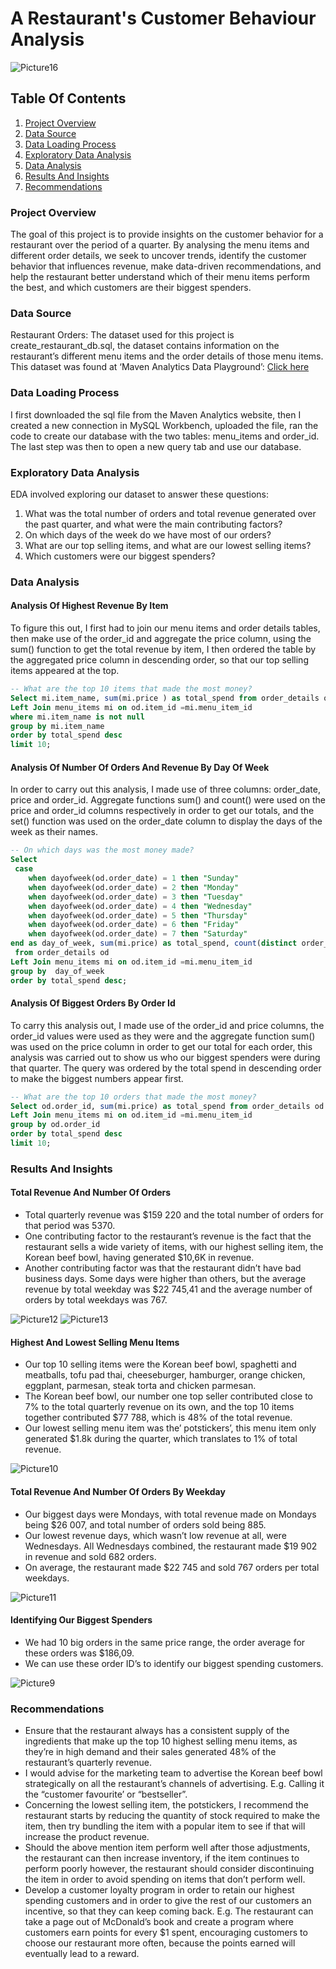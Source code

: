 # A Restaurant's Customer Behaviour Analysis

![Picture16](https://github.com/user-attachments/assets/16002cc4-65a7-46aa-93bd-e4c0be86f1ad)

## Table Of Contents
1. [Project Overview](#project-overview)
2. [Data Source](#data-source)
3. [Data Loading Process](#data-loading-process)
4. [Exploratory Data Analysis](#exploratory-data-analysis)
5. [Data Analysis](#data-analysis)
6. [Results And Insights](#results-and-insights)
7. [Recommendations](#recommendations)

### Project Overview
The goal of this project is to provide insights on the customer behavior for a restaurant over the period of a quarter. By analysing the menu items and different order details, we seek to uncover trends, identify the customer behavior that influences revenue, make data-driven recommendations, and help the restaurant better understand which of their menu items perform the best, and which customers are their biggest spenders.

### Data Source
Restaurant Orders: The dataset used for this project is create_restaurant_db.sql, the dataset contains information on the restaurant’s different menu items and the order details of those menu items. This dataset was found at ‘Maven Analytics Data Playground’: [Click here]( https://mavenanalytics.io/data-playground?order=date_added%2Cdesc&search=restaurant%20orders)

### Data Loading Process
I first downloaded the sql file from the Maven Analytics website, then I created a new connection in MySQL Workbench, uploaded the file, ran the code to create our database with the two tables: menu_items and order_id. The last step was then to open a new query tab and use our database.

### Exploratory Data Analysis
EDA involved exploring our dataset to answer these questions:
1.	What was the total number of orders and total revenue generated over the past quarter, and what were the main contributing factors?
2.	On which days of the week do we have most of our orders?
3.	What are our top selling items, and what are our lowest selling items?
4.	Which customers were our biggest spenders?

### Data Analysis
#### Analysis Of Highest Revenue By Item
To figure this out, I first had to join our menu items and order details tables, then make use of the order_id and aggregate the price column, using the sum() function to get the total revenue by item, I then ordered the table by the aggregated price column in descending order, so that our top selling items appeared at the top.

```sql
-- What are the top 10 items that made the most money?
Select mi.item_name, sum(mi.price ) as total_spend from order_details od
Left Join menu_items mi on od.item_id =mi.menu_item_id
where mi.item_name is not null
group by mi.item_name
order by total_spend desc
limit 10;
```
#### Analysis Of Number Of Orders And Revenue By Day Of Week
In order to carry out this analysis, I made use of three columns: order_date, price and order_id. Aggregate functions sum() and count() were used on the price and order_id columns respectively in order to get our totals, and the set() function was used on the order_date column to display the days of the week as their names.

```sql
-- On which days was the most money made?
Select
 case 
	when dayofweek(od.order_date) = 1 then "Sunday"
	when dayofweek(od.order_date) = 2 then "Monday"
	when dayofweek(od.order_date) = 3 then "Tuesday"
	when dayofweek(od.order_date) = 4 then "Wednesday"
	when dayofweek(od.order_date) = 5 then "Thursday"
	when dayofweek(od.order_date) = 6 then "Friday"
	when dayofweek(od.order_date) = 7 then "Saturday"
end as day_of_week, sum(mi.price) as total_spend, count(distinct order_id) as num_of_orders
 from order_details od
Left Join menu_items mi on od.item_id =mi.menu_item_id
group by  day_of_week
order by total_spend desc;
```
#### Analysis Of Biggest Orders By Order Id
To carry this analysis out, I made use of the order_id and price columns, the order_id values were used as they were and the aggregate function sum() was used on the price column in order to get our total for each order, this analysis was carried out to show us who our biggest spenders were during that quarter. The query was ordered by the total spend in descending order to make the biggest numbers appear first.

```sql
-- What are the top 10 orders that made the most money?
Select od.order_id, sum(mi.price) as total_spend from order_details od
Left Join menu_items mi on od.item_id =mi.menu_item_id
group by od.order_id
order by total_spend desc
limit 10;
```
### Results And Insights
#### Total Revenue And Number Of Orders 
- Total quarterly revenue was $159 220 and the total number of orders for that period was 5370.
- One contributing factor to the restaurant’s revenue is the fact that the restaurant sells a wide variety of items, with our highest selling item, the Korean beef bowl, having generated $10,6K in revenue.
- Another contributing factor was that the restaurant didn’t have bad business days. Some days were higher than others, but the average revenue by total weekday was $22 745,41 and the average number of orders by total weekdays was 767.

![Picture12](https://github.com/user-attachments/assets/57ad2740-7eae-4534-a3fa-139cf4c3393b)
![Picture13](https://github.com/user-attachments/assets/7f00e96f-7b7b-423c-9bea-b1048db46d5d)

#### Highest And Lowest Selling Menu Items
- Our top 10 selling items were the Korean beef bowl, spaghetti and meatballs, tofu pad thai, cheeseburger, hamburger, orange chicken, eggplant, parmesan, steak torta and chicken parmesan.
- The Korean beef bowl, our number one top seller contributed close to 7% to the total quarterly revenue on its own, and the top 10 items together contributed $77 788, which is 48% of the total revenue.
- Our lowest selling menu item was the’ potstickers’, this menu item only generated $1.8k during the quarter, which translates to 1% of total revenue.

![Picture10](https://github.com/user-attachments/assets/1639f0ba-f649-4dc3-a0b1-deaae5fb3559)

#### Total Revenue And Number Of Orders By Weekday
- Our biggest days were Mondays, with total revenue made on Mondays being $26 007, and total number of orders sold being 885.
- Our lowest revenue days, which wasn’t low revenue at all, were Wednesdays. All Wednesdays combined, the restaurant made $19 902 in revenue and sold 682 orders.
- On average, the restaurant made $22 745 and sold 767 orders per total weekdays.

![Picture11](https://github.com/user-attachments/assets/213422ea-d356-4005-90ea-7c6d594bb4b9)

#### Identifying Our Biggest Spenders
- We had 10 big orders in the same price range, the order average for these orders was $186,09.
- We can use these order ID’s to identify our biggest spending customers.

![Picture9](https://github.com/user-attachments/assets/5f9bd944-1c08-4cf2-b98f-c1a8a3bb2811)

### Recommendations
- Ensure that the restaurant always has a consistent supply of the ingredients that make up the top 10 highest selling menu items, as they’re in high demand and their sales generated 48% of the restaurant’s quarterly revenue.
- I would advise for the marketing team to advertise the Korean beef bowl strategically on all the restaurant’s channels of advertising. E.g. Calling it the “customer favourite’ or “bestseller”.
- Concerning the lowest selling item, the potstickers, I recommend the restaurant starts by reducing the quantity of stock required to make the item, then try bundling the item with a popular item to see if that will increase the product revenue.
-	 Should the above mention item perform well after those adjustments, the restaurant can then increase inventory, if the item continues to perform poorly however, the restaurant should consider discontinuing the item in order to avoid spending on items that don’t perform well.
-	Develop a customer loyalty program in order to retain our highest spending customers and in order to give the rest of our customers an incentive, so that they can keep coming back. E.g. The restaurant can take a page out of McDonald’s book and create a program where customers earn points for every $1 spent, encouraging customers to choose our restaurant more often, because the points earned will eventually lead to a reward.




